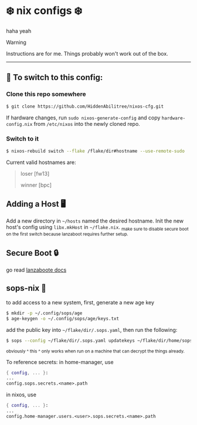 # ❄️ nix configs ❄️
haha yeah

> [!WARNING]  
> Instructions are for me. Things probably won't work out of the box.
---
## 🔄 To switch to this config:
### Clone this repo somewhere
```sh
$ git clone https://github.com/HiddenAbilitree/nixos-cfg.git
```
If hardware changes, run `sudo nixos-generate-config` and copy `hardware-config.nix` from `/etc/nixos` into the newly cloned repo. 

### Switch to it 
```sh
$ nixos-rebuild switch --flake /flake/dir#hostname --use-remote-sudo
```

 Current valid hostnames are: 
>  loser [fw13]
>
>  winner [bpc]

## Adding a Host 🖥️
Add a new directory in `~/hosts` named the desired hostname.
Init the new host's config using `libx.mkHost` in `~/flake.nix`.
<sub>make sure to disable secure boot on the first switch because lanzaboot requires further setup.</sub>

## Secure Boot 🔒
go read [lanzaboote docs](https://github.com/nix-community/lanzaboote/blob/master/docs/QUICK_START.md)
## sops-nix 🔑
to add access to a new system,
first, generate a new age key
```sh
$ mkdir -p ~/.config/sops/age
$ age-keygen -o ~/.config/sops/age/keys.txt
```
add the public key into `~/flake/dir/.sops.yaml`, then run the following:
```sh
$ sops --config ~/flake/dir/.sops.yaml updatekeys ~/flake/dir/home/sops/secrets.yaml
```
<sub>obviously ^ this ^ only works when run on a machine that can decrypt the things already.</sub>

To reference secrets:
in home-manager, use
```nix
{ config, ... }:
...
config.sops.secrets.<name>.path
```
in nixos, use
```nix
{ config, ... }:
...
config.home-manager.users.<user>.sops.secrets.<name>.path
```
